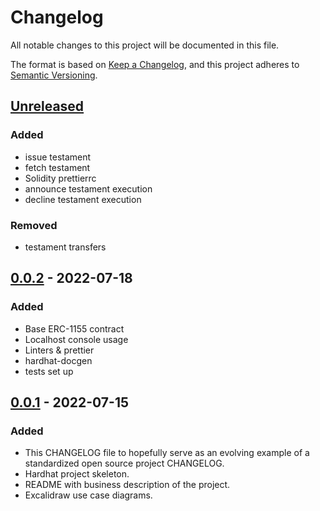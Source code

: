 # Changelog

All notable changes to this project will be documented in this file.

The format is based on [Keep a Changelog](https://keepachangelog.com/en/1.0.0/),
and this project adheres to [Semantic Versioning](https://semver.org/spec/v2.0.0.html).

## [Unreleased]

### Added

- issue testament
- fetch testament
- Solidity prettierrc
- announce testament execution
- decline testament execution

### Removed

- testament transfers

## [0.0.2] - 2022-07-18

### Added

- Base ERC-1155 contract
- Localhost console usage
- Linters & prettier
- hardhat-docgen
- tests set up

## [0.0.1] - 2022-07-15

### Added

- This CHANGELOG file to hopefully serve as an evolving example of a
  standardized open source project CHANGELOG.
- Hardhat project skeleton.
- README with business description of the project.
- Excalidraw use case diagrams.

[unreleased]: https://github.com/vchernetskyi993/testament/compare/v0.0.2...HEAD
[0.0.2]: https://github.com/vchernetskyi993/testament/compare/v0.0.1...v0.0.2
[0.0.1]: https://github.com/vchernetskyi993/testament/releases/tag/v0.0.1
